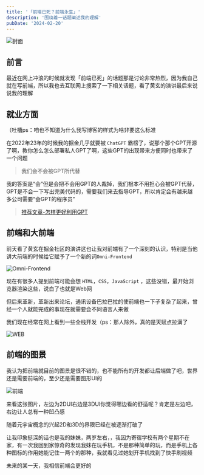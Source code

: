 ```yaml
---
title: '「前端已死？前端永生」'
description: '围绕着一话题阐述我的理解'
pubDate: '2024-02-20'
---
```


![封面](https://cdn.linexic.top/gh/LineXic/img/img/qianduan.webp)

## 前言

最近在网上冲浪的时候就发现「前端已死」的话题那是讨论非常热烈，因为我自己就在写前端，所以我也去互联网上搜索了一下相关话题，看了黄玄的演讲最后来说说我的理解

## 就业方面

（吐槽ps：咱也不知道为什么我写博客的样式为啥非要这么标准

在2022年23年的时候我的掘金几乎就要被 `ChatGPT` 霸榜了，说那个那个GPT开源了啊，教你怎么怎么部署私人GPT了啊，这些GPT的出现带来方便同时也带来了一个问题

> 我们会不会被GPT所代替

我的答案是“会”但是会把不会用GPT的人裁掉，我们根本不用担心会被GPT代替，GPT是不会一下写出完美代码的，需要我们来去指导GPT，所以肯定会有越来越多公司需要“会GPT的程序员”

> [推荐文章-怎样更好利用GPT](https://www.zhihu.com/question/605988504?utm_id=0)

## 前端和大前端

前天看了黄玄在掘金社区的演讲这也让我对前端有了一个深刻的认识，特别是当他讲大前端的时候给它赋予了一个新的词`Omni-Frontend`

![Omni-Frontend](https://cdn.linexic.top/gh/LineXic/img/img/blog/pFY0854.webp)

现在有很多人提到前端可能会想 `HTML`，`CSS`，`JavaScript` ，这些没错，最开始浏览器渲染这些，说白了也就是Web网

但后来革新，革新出来论坛，通讯设备巴拉巴拉的使前端也一下子复杂了起来，曾经一个人就能完成的事现在就需要会不同语言人来做

我们现在经常在网上看到一些全栈开发（ps：那人除外，真的是天赋点拉满了

![WEB](https://cdn.linexic.top/gh/LineXic/img/img/blog/v2-a6eabbcbc5fef709daaf0c56011b1134_1440w.webp)

## 前端的图景

我认为把前端就目前的图景是很不错的，也不能所有的开发都让后端做了吧，世界还是需要前端的，至少还是需要图形UI的

![前端](https://cdn.linexic.top/gh/LineXic/img/img/blog/pFY0t2R.webp)

来看这张图片，左边为2DUI右边是3DUI你觉得哪边看的舒适呢？肯定是左边吧，右边让人总有一种凹凸感

随着元宇宙概念的兴起2D和3D的界限已经在被逐渐打破了

让我印象挺深的话也是我的妹妹，两岁左右，，我因为寄宿学校有两个星期不在家，有一次我回到家惊奇的发现我妹在玩手机，不是那种简单的玩，而是手机上各种图标的作用她能记住一两个的那种，我就看见过她划开手机找到了快手刷视频

未来的某一天，我相信前端会更好的
